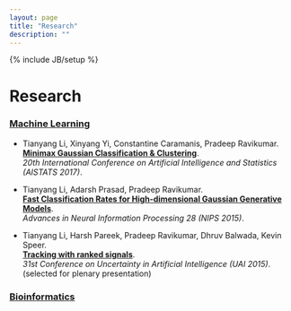 ```yaml
---
layout: page
title: "Research"
description: ""
---
```

{% include JB/setup %}

# Research

### [Machine Learning](./)

* Tianyang Li, Xinyang Yi, Constantine Caramanis, Pradeep Ravikumar. <br> **[Minimax Gaussian Classification & Clustering](./papers/aistats-2017-minimax-gaussian-classification-clustering.pdf)**. <br> *20th International Conference on Artificial Intelligence and Statistics (AISTATS 2017)*. 

* Tianyang Li, Adarsh Prasad, Pradeep Ravikumar. <br> **[Fast Classification Rates for High-dimensional Gaussian Generative Models](./papers/nips-2015-gaussian-classification.pdf)**. <br> *Advances in Neural Information Processing 28 (NIPS 2015)*.

* Tianyang Li, Harsh Pareek, Pradeep Ravikumar, Dhruv Balwada, Kevin Speer. <br> **[Tracking with ranked signals](./papers/uai-2015-tracking.pdf)**. <br> *31st Conference on Uncertainty in Artificial Intelligence (UAI 2015)*. (selected for plenary presentation)

### [Bioinformatics](./bioinformatics/)


